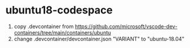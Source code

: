 # ubuntu18-codespace

1. copy .devcontainer from https://github.com/microsoft/vscode-dev-containers/tree/main/containers/ubuntu
2. change .devcontainer/devcontainer.json "VARIANT" to "ubuntu-18.04"
